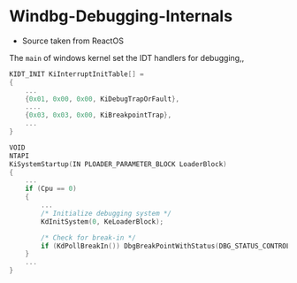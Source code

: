 # Windbg-Debugging-Internals
* Source taken from ReactOS

The `main` of windows kernel set the IDT handlers for debugging,, 
```cpp
KIDT_INIT KiInterruptInitTable[] =
{
    ...
    {0x01, 0x00, 0x00, KiDebugTrapOrFault},
    ....
    {0x03, 0x03, 0x00, KiBreakpointTrap},
    ...
}

VOID
NTAPI
KiSystemStartup(IN PLOADER_PARAMETER_BLOCK LoaderBlock)
{
    ...
    if (Cpu == 0)
    {
        ...
        /* Initialize debugging system */
        KdInitSystem(0, KeLoaderBlock);

        /* Check for break-in */
        if (KdPollBreakIn()) DbgBreakPointWithStatus(DBG_STATUS_CONTROL_C);
    }
    ...
}
```
